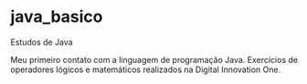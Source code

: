 # java_basico
Estudos de Java 

Meu primeiro contato com a linguagem de programação Java.
  Exercícios de operadores lógicos e matemáticos realizados na Digital Innovation One.
